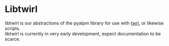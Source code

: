 # Libtwirl
libtwirl is our abstractions of the pyalpm library for use with [twrl](https://github.com/Generic-Linux/twrl), or likewise scripts.  
libtwirl is currently in very early development, expect documentation to be scarce.
